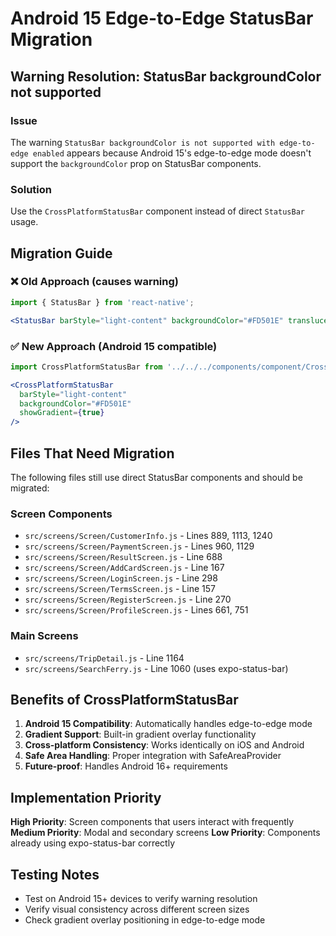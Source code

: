 # Android 15 Edge-to-Edge StatusBar Migration

## Warning Resolution: StatusBar backgroundColor not supported

### Issue
The warning `StatusBar backgroundColor is not supported with edge-to-edge enabled` appears because Android 15's edge-to-edge mode doesn't support the `backgroundColor` prop on StatusBar components.

### Solution
Use the `CrossPlatformStatusBar` component instead of direct `StatusBar` usage.

## Migration Guide

### ❌ Old Approach (causes warning)
```jsx
import { StatusBar } from 'react-native';

<StatusBar barStyle="light-content" backgroundColor="#FD501E" translucent />
```

### ✅ New Approach (Android 15 compatible)
```jsx
import CrossPlatformStatusBar from '../../../components/component/CrossPlatformStatusBar';

<CrossPlatformStatusBar
  barStyle="light-content"
  backgroundColor="#FD501E"
  showGradient={true}
/>
```

## Files That Need Migration

The following files still use direct StatusBar components and should be migrated:

### Screen Components
- `src/screens/Screen/CustomerInfo.js` - Lines 889, 1113, 1240
- `src/screens/Screen/PaymentScreen.js` - Lines 960, 1129
- `src/screens/Screen/ResultScreen.js` - Line 688
- `src/screens/Screen/AddCardScreen.js` - Line 167
- `src/screens/Screen/LoginScreen.js` - Line 298
- `src/screens/Screen/TermsScreen.js` - Line 157
- `src/screens/Screen/RegisterScreen.js` - Line 270
- `src/screens/Screen/ProfileScreen.js` - Lines 661, 751

### Main Screens
- `src/screens/TripDetail.js` - Line 1164
- `src/screens/SearchFerry.js` - Line 1060 (uses expo-status-bar)

## Benefits of CrossPlatformStatusBar

1. **Android 15 Compatibility**: Automatically handles edge-to-edge mode
2. **Gradient Support**: Built-in gradient overlay functionality
3. **Cross-platform Consistency**: Works identically on iOS and Android
4. **Safe Area Handling**: Proper integration with SafeAreaProvider
5. **Future-proof**: Handles Android 16+ requirements

## Implementation Priority

**High Priority**: Screen components that users interact with frequently
**Medium Priority**: Modal and secondary screens
**Low Priority**: Components already using expo-status-bar correctly

## Testing Notes

- Test on Android 15+ devices to verify warning resolution
- Verify visual consistency across different screen sizes
- Check gradient overlay positioning in edge-to-edge mode
